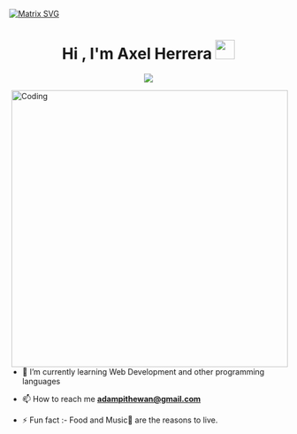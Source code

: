 [![Matrix SVG](https://raw.githubusercontent.com/rodrigograca31/rodrigograca31/master/matrix.svg)](https://www.youtube.com/watch?v=SDkAGkd4NLc) 

  <h1  align="center"><b>Hi , I'm Axel Herrera </b><img src="https://media.giphy.com/media/hvRJCLFzcasrR4ia7z/giphy.gif" width="35"></h1>
    <p  align="center">
      <a href="https://github.com/DenverCoder1/readme-typing-svg"><img src="https://readme-typing-svg.herokuapp.com?font=Time+New+Roman&color=%2300FF00&size=25&center=true&vCenter=true&width=600&height=100&lines=Assalamu+O+Alaikum+Warahmatullah..&hearts;++;Self-taught+Front-End+Developer,;Computer+Science+Student,;CTF+Newbie,;Active+Learner/Researcher,;Love+to+learn+new+stuffs..<3"></a>
    </p>


<img align="right" alt="Coding" width="500" src="https://cdn.dribbble.com/users/1277312/screenshots/14733298/media/39b1045e593737587dd60e42c8422d1f.gif" >

  - 🌱 I’m currently learning Web Development and other programming languages
  
  - 📫 How to reach me **adampithewan@gmail.com**
  
  - ⚡ Fun fact :- Food and Music🎵 are the reasons to live.  


 
  
